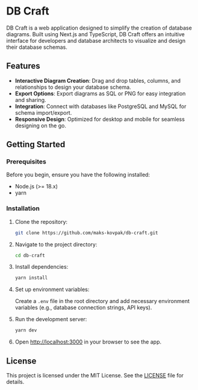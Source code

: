 # DB Craft

DB Craft is a web application designed to simplify the creation of database diagrams. Built using
Next.js and TypeScript, DB Craft offers an intuitive interface for developers and database
architects to visualize and design their database schemas.

## Features

- **Interactive Diagram Creation**: Drag and drop tables, columns, and relationships to design your
  database schema.
- **Export Options**: Export diagrams as SQL or PNG for easy integration and sharing.
- **Integration**: Connect with databases like PostgreSQL and MySQL for schema import/export.
- **Responsive Design**: Optimized for desktop and mobile for seamless designing on the go.

## Getting Started

### Prerequisites

Before you begin, ensure you have the following installed:

- Node.js (>= 18.x)
- yarn

### Installation

1. Clone the repository:

   ```bash
   git clone https://github.com/maks-kovpak/db-craft.git
   ```

2. Navigate to the project directory:

   ```bash
   cd db-craft
   ```

3. Install dependencies:

   ```bash
   yarn install
   ```

4. Set up environment variables:

   Create a `.env` file in the root directory and add necessary environment variables (e.g.,
   database connection strings, API keys).

5. Run the development server:

   ```bash
   yarn dev
   ```

6. Open [http://localhost:3000](http://localhost:3000) in your browser to see the app.

## License

This project is licensed under the MIT License. See the [LICENSE](LICENSE) file for details.
